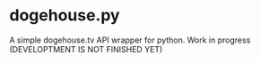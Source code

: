 # dogehouse.py

A simple dogehouse.tv API wrapper for python. Work in progress (DEVELOPTMENT IS NOT FINISHED YET)
